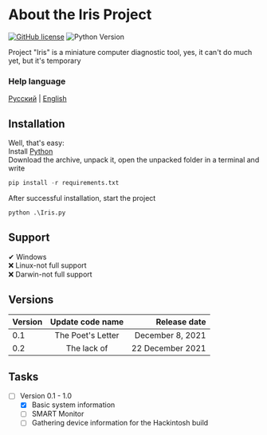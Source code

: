 # About the Iris Project
[![GitHub license](https://img.shields.io/github/license/CamilaTokisaki/Iris)](https://github.com/CamilaTokisaki/Iris/blob/main/LICENSE) ![Python Version](https://img.shields.io/badge/python-%3E%3D3.7-blue)   

Project "Iris" is a miniature computer diagnostic tool, yes, it can't do much yet, but it's temporary   

### Help language
[Русский](https://github.com/CamilaTokisaki/Iris/blob/main/READMErus.md) | [English](https://github.com/CamilaTokisaki/Iris/blob/main/README.md)   

## Installation

Well, that's easy:   
Install [Python](https://www.python.org/)  
Download the archive, unpack it, open the unpacked folder in a terminal and write 
```py
pip install -r requirements.txt
```
After successful installation, start the project 
```py
python .\Iris.py
```
## Support

✔ Windows  
❌ Linux-not full support   
❌ Darwin-not full support

## Versions

| Version | Update code name | Release date |
|----------------|:---------:|----------------:|
| 0.1 | The Poet's Letter | December 8, 2021 |
| 0.2 | The lack of | 22 December 2021 |

## Tasks

- [ ] Version 0.1 - 1.0
    - [x] Basic system information 
    - [ ] SMART Monitor
    - [ ] Gathering device information for the Hackintosh build
